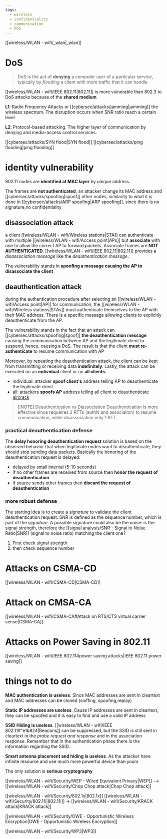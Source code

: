```yaml
---
tags:
  - wireless
  - confidentiality
  - communication
  - DoS
---
```

[[wireless/WLAN - wifi/_wlan|_wlan]]

# DoS
> DoS is the act of **denying** a computer user of a particular service, typically by *flooding* a client with more traffic that it can handle


[[wireless/WLAN - wifi/IEEE 802.11|802.11]] is more vulnerable than 802.3 to DoS attacks because of the **shared medium**

**L1**: Radio Frequency Attacks or [[cybersec/attacks/jamming|jamming]] the wireless spectrum. The disruption occurs when SNR ratio reach a certain level

**L2**: Protocol-based attacking. The higher layer of communication by denying and media-access control services.

[[cybersec/attacks/SYN flood|SYN flood]]
[[cybersec/attacks/ping flooding|ping flooding]]


# identity vulnerability
802.11 nodes are **identified at MAC layer** by unique address.

The frames are **not authenticated**, an attacker change its MAC address and [[cybersec/attacks/spoofing|spoof]] other nodes, similarity to what it is done in [[cybersec/attacks/ARP spoofing|ARP spoofing]], since there is no signature,no confidentiality


## disassociation attack
a client [[wireless/WLAN - wifi/Wireless stations|STA]] can authenticate with multiple [[wireless/WLAN - wifi/Access point|APs]] but **associate** with one to allow the correct AP to forward packets. Associate frames are **NOT AUTHENTICATED**.
[[wireless/WLAN - wifi/IEEE 802.11|802.11]] provides a *disassociation message* like the *deauthentication message*.

The vulnerability stands in **spoofing a message causing the AP to disassociate the client** 


## deauthentication attack
during the authentication procedure after selecting an [[wireless/WLAN - wifi/Access point|AP]] for communication, the [[wireless/WLAN - wifi/Wireless stations|STAs]] must authenticate themselves to the AP with their MAC address. 
There is a specific message allowing clients to explicitly deauthenticate from the AP.

The vulnerability stands in the fact that an attack can [[cybersec/attacks/spoofing|spoof]] **the deauthentication message** causing the communication between AP and the legitimate client to suspend, hence, causing a DoS. The result is that the client **must re-authenticate** to resume communication with AP

Moreover, by repeating the deauthentication attack, the client can be kept from transmitting or receiving data **indefinitely**. Lastly, the attack can be executed on an **individual** client or on **all clients**:
- individual: attacker **spoof client's** address telling AP to deauthenticate the legitimate client
- all: attackers **spoofs AP** address telling all client to deauthenticate
[aircrack](http://aircrack-ng.org/doku.php?id=deauthentication)


> [!NOTE] Deauthentication vs Diassociation
> Deauthentication is more effective since requeires 2 RTTs (authN and associaiton) to resume communication, while disassociation only 1 RTT


### practical deauthentication defense

The **delay honoring deauthentication request** solution is based on the observed behavior that when legitimate nodes want to deauthenticate, they should stop sending data packets. Basically the honoring of the deauthentication request is delayed:
- delayed by small interval (5-10 seconds)
- if no other frames are received from source then **honor the request of deauthentication** 
- if source sends other frames then **discard the request of deauthentication**

### more robust defense

The starting idea is to create a *signature* to validate the client deauthentication request. SNR is defined as the sequence number, which is part of the *signature*. 
A possible signature could also be the noise: is the signal strength, therefore the [[signal analysis/SNR - Signal to Noise Ratio|SNR]] (signal to noise ratio) matching the client one?
1. First check signal strength
2. then check sequence number


# Attacks on CSMA-CD

[[wireless/WLAN - wifi/CSMA-CD|CSMA-CD]]

# Attack on CMSA-CA
[[wireless/WLAN - wifi/CSMA-CA#Attack on RTS/CTS virtual carrier sense|CSMA-CA]]

# Attacks on Power Saving in 802.11

[[wireless/WLAN - wifi/IEEE 802.11#power saving attacks|IEEE 802.11 power saving]]



# things not to do

**MAC authentication is useless**. Since MAC addresses are sent in cleartext and MAC addresses can be cloned (sniffing, spoofing,replay) 

**Static IP addresses are useless**. Cause IP addresses are sent in cleartext, they can be spoofed and it is easy to find and use a valid IP address

**SSID Hiding is useless**. [[wireless/WLAN - wifi/IEEE 802.11#^e1b824|Beacons]] can be suppressed, but the SSID is still sent in cleartext in the *probe request and response* and in the association response. Remember that in the authentication phase there is the information regarding the SSID.

**Smart antenna placement and hiding is useless**. As the attacker have infinite resource and use much more powerful device than yours


The only solution is **serious cryptography**

[[wireless/WLAN - wifi/Security/WEP - Wired Equivalent Privacy|WEP]] --> [[wireless/WLAN - wifi/Security/Chop Chop attack|Chop Chop attack]]

[[wireless/WLAN - wifi/Security/802.1x|802.1x]]
[[wireless/WLAN - wifi/Security/802.11i|802.11i]]   -> [[wireless/WLAN - wifi/Security/KRACK attack|KRACK attack]]



[[wireless/WLAN - wifi/Security/OWE - Opportunistic Wireless Encryption|OWE - Opportunistic Wireless Encryption]]

[[wireless/WLAN - wifi/Security/WP3|WP3]]
